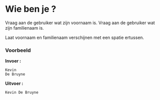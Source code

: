 # Wie ben je ?

Vraag aan de gebruiker wat zijn voornaam is.
Vraag aan de gebruiker wat zijn familienaam is.

Laat voornaam en familienaam verschijnen met een spatie ertussen.

### Voorbeeld

**Invoer :**

    Kevin
    De Bruyne
    
**Uitvoer :**

    Kevin De Bruyne
